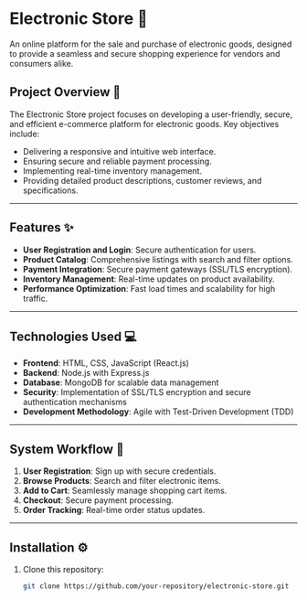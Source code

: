 # Electronic Store 🛒

An online platform for the sale and purchase of electronic goods, designed to provide a seamless and secure shopping experience for vendors and consumers alike.



## Project Overview 📖
The Electronic Store project focuses on developing a user-friendly, secure, and efficient e-commerce platform for electronic goods. Key objectives include:
- Delivering a responsive and intuitive web interface.
- Ensuring secure and reliable payment processing.
- Implementing real-time inventory management.
- Providing detailed product descriptions, customer reviews, and specifications.

---

## Features ✨
- **User Registration and Login**: Secure authentication for users.
- **Product Catalog**: Comprehensive listings with search and filter options.
- **Payment Integration**: Secure payment gateways (SSL/TLS encryption).
- **Inventory Management**: Real-time updates on product availability.
- **Performance Optimization**: Fast load times and scalability for high traffic.

---

## Technologies Used 💻
- **Frontend**: HTML, CSS, JavaScript (React.js)
- **Backend**: Node.js with Express.js
- **Database**: MongoDB for scalable data management
- **Security**: Implementation of SSL/TLS encryption and secure authentication mechanisms
- **Development Methodology**: Agile with Test-Driven Development (TDD)

---

## System Workflow 🔄
1. **User Registration**: Sign up with secure credentials.
2. **Browse Products**: Search and filter electronic items.
3. **Add to Cart**: Seamlessly manage shopping cart items.
4. **Checkout**: Secure payment processing.
5. **Order Tracking**: Real-time order status updates.

---

## Installation ⚙️
1. Clone this repository:
   ```bash
   git clone https://github.com/your-repository/electronic-store.git
